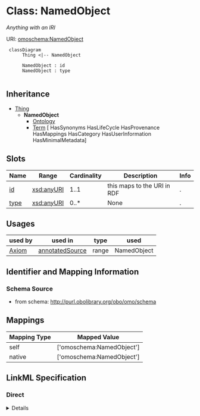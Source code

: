 # Class: NamedObject
_Anything with an IRI_





URI: [omoschema:NamedObject](http://purl.obolibrary.org/obo/schema/NamedObject)




```{mermaid}
 classDiagram
      Thing <|-- NamedObject
      
      NamedObject : id
      NamedObject : type
      

```





## Inheritance
* [Thing](Thing.md)
    * **NamedObject**
        * [Ontology](Ontology.md)
        * [Term](Term.md) [ HasSynonyms HasLifeCycle HasProvenance HasMappings HasCategory HasUserInformation HasMinimalMetadata]



## Slots

| Name | Range | Cardinality | Description  | Info |
| ---  | --- | --- | --- | --- |
| [id](id.md) | [xsd:anyURI](http://www.w3.org/2001/XMLSchema#anyURI) | 1..1 | this maps to the URI in RDF  | . |
| [type](type.md) | [xsd:anyURI](http://www.w3.org/2001/XMLSchema#anyURI) | 0..* | None  | . |


## Usages


| used by | used in | type | used |
| ---  | --- | --- | --- |
| [Axiom](Axiom.md) | [annotatedSource](annotatedSource.md) | range | NamedObject |



## Identifier and Mapping Information







### Schema Source


* from schema: http://purl.obolibrary.org/obo/omo/schema







## Mappings

| Mapping Type | Mapped Value |
| ---  | ---  |
| self | ['omoschema:NamedObject'] |
| native | ['omoschema:NamedObject'] |


## LinkML Specification

<!-- TODO: investigate https://stackoverflow.com/questions/37606292/how-to-create-tabbed-code-blocks-in-mkdocs-or-sphinx -->

### Direct

<details>
```yaml
name: NamedObject
description: Anything with an IRI
from_schema: http://purl.obolibrary.org/obo/omo/schema
aliases:
- named entity
- identified object
- IRI
is_a: Thing
slots:
- id

```
</details>

### Induced

<details>
```yaml
name: NamedObject
description: Anything with an IRI
from_schema: http://purl.obolibrary.org/obo/omo/schema
aliases:
- named entity
- identified object
- IRI
is_a: Thing
attributes:
  id:
    name: id
    description: this maps to the URI in RDF
    from_schema: http://purl.obolibrary.org/obo/omo/schema
    is_a: core_property
    identifier: true
    alias: id
    owner: NamedObject
    range: uriorcurie
    required: true
  type:
    name: type
    from_schema: http://purl.obolibrary.org/obo/omo/schema
    is_a: logical_predicate
    slot_uri: rdf:type
    multivalued: true
    designates_type: true
    alias: type
    owner: NamedObject
    range: uriorcurie

```
</details>